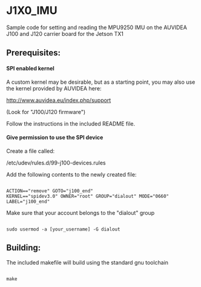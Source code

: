 J1X0_IMU
==========

Sample code for setting and reading the MPU9250 IMU on the AUVIDEA J100 and J120
carrier board for the Jetson TX1

Prerequisites:
--------------

#### SPI enabled kernel

A custom kernel may be desirable, but as a starting point, you may also use the
kernel provided by AUVIDEA here:

http://www.auvidea.eu/index.php/support

(Look for "J100/J120 firmware")

Follow the instructions in the included README file.

#### Give permission to use the SPI device

Create a file called:

/etc/udev/rules.d/99-j100-devices.rules

Add the following contents to the newly created file:

<pre><code>
ACTION=="remove" GOTO="j100_end"
KERNEL=="spidev3.0" OWNER="root" GROUP="dialout" MODE="0660"
LABEL="j100_end"
</code></pre>

Make sure that your account belongs to the "dialout" group

<pre><code>
sudo usermod -a [your_username] -G dialout
</code></pre>

Building:
---------

The included makefile will build using the standard gnu toolchain

<pre><code>
make
</code></pre>
